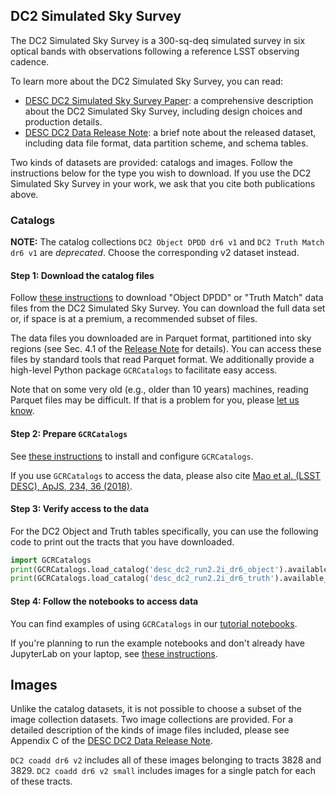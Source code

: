 ## DC2 Simulated Sky Survey

The DC2 Simulated Sky Survey is a 300-sq-deq simulated survey
in six optical bands with observations following a reference LSST observing cadence.

To learn more about the DC2 Simulated Sky Survey, you can read:

* [DESC DC2 Simulated Sky Survey Paper](https://ui.adsabs.harvard.edu/abs/2020arXiv201005926L/abstract):
  a comprehensive description about the DC2 Simulated Sky Survey, including design choices and production details.
* [DESC DC2 Data Release Note](https://arxiv.org/abs/2101.04855):
  a brief note about the released dataset, including data file format, data partition scheme, and schema tables.

Two kinds of datasets are provided: catalogs and images. Follow the instructions below for the type you wish to download.
If you use the DC2 Simulated Sky Survey in your work, we ask that you cite both publications above.

### Catalogs

**NOTE:** The catalog collections `DC2 Object DPDD dr6 v1` and `DC2 Truth Match dr6 v1` are *deprecated*. Choose the corresponding v2 dataset instead.

#### Step 1: Download the catalog files

Follow [these instructions](download) to download "Object DPDD" or "Truth Match" data files from the DC2 Simulated Sky Survey.
You can download the full data set or, if space is at a premium, a recommended subset of files.

The data files you downloaded are in Parquet format, partitioned into sky regions
(see Sec. 4.1 of the [Release Note](https://arxiv.org/abs/2101.04855) for details).
You can access these files by standard tools that read Parquet format.
We additionally provide a high-level Python package `GCRCatalogs` to facilitate easy access.

Note that on some very old (e.g., older than 10 years) machines, reading Parquet files may be difficult.
If that is a problem for you, please [let us know](https://github.com/LSSTDESC/desc-data-portal/discussions).

#### Step 2: Prepare `GCRCatalogs`

See [these instructions](install_gcr) to install and configure `GCRCatalogs`.

If you use `GCRCatalogs` to access the data, please also cite
[Mao et al. (LSST DESC), ApJS, 234, 36 (2018)](https://ui.adsabs.harvard.edu/abs/2018ApJS..234...36M/abstract).

#### Step 3: Verify access to the data

For the DC2 Object and Truth tables specifically, you can use the following code to print out the tracts that you have downloaded.

```python
import GCRCatalogs
print(GCRCatalogs.load_catalog('desc_dc2_run2.2i_dr6_object').available_tracts)
print(GCRCatalogs.load_catalog('desc_dc2_run2.2i_dr6_truth').available_tracts)
```

#### Step 4: Follow the notebooks to access data

You can find examples of using `GCRCatalogs` in our [tutorial notebooks](https://github.com/LSSTDESC/desc-data-portal/tree/main/notebooks).

If you're planning to run the example notebooks and don't already have JupyterLab on your laptop, see [these instructions](https://jupyterlab.readthedocs.io/en/stable/getting_started/installation.html).

## Images

Unlike the catalog datasets, it is not possible to choose a subset of the image collection datasets.
Two image collections are provided. For a detailed description of the kinds of image files included, please see Appendix C of the [DESC DC2 Data Release Note](https://arxiv.org/abs/2101.04855).

`DC2 coadd dr6 v2` includes all of these images belonging to tracts 3828 and 3829. `DC2 coadd dr6 v2 small` includes images for a single patch for each of these tracts.
